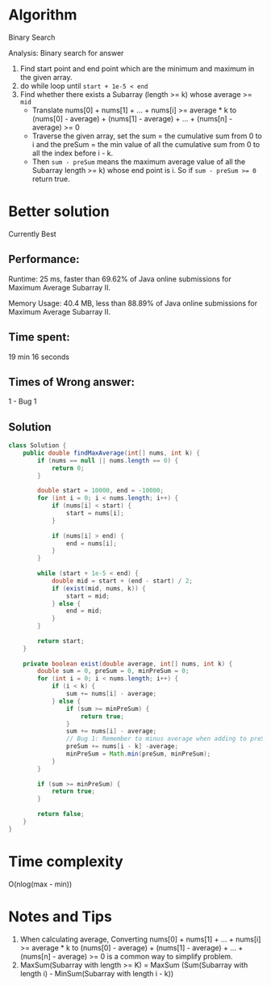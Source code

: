 # Algorithm 

Binary Search

Analysis: Binary search for answer

1. Find start point and end point which are the minimum and maximum in the given array.
2.  do while loop until `start + 1e-5 < end` 
3. Find whether there exists a Subarray (length >= k) whose average >= `mid`  
   - Translate nums[0] + nums[1] + ... + nums[i] >= average * k to (nums[0] - average) + (nums[1] - average) + ... + (nums[n] - average) >= 0 
   - Traverse the given array, set the sum = the cumulative sum from 0 to i and the preSum = the min value of all the cumulative sum from 0 to all the index before i - k. 
   - Then `sum - preSum` means the maximum average value of all the Subarray length >= k) whose end point is i. So  if `sum - preSum >= 0`  return true.

# Better solution 

Currently Best

## Performance:

Runtime: 25 ms, faster than 69.62% of Java online submissions for Maximum Average Subarray II.

Memory Usage: 40.4 MB, less than 88.89% of Java online submissions for Maximum Average Subarray II.

## Time spent:

19  min 16 seconds

## Times of Wrong answer:

1 - Bug 1

## Solution

```java
class Solution {
    public double findMaxAverage(int[] nums, int k) {
        if (nums == null || nums.length == 0) {
            return 0;
        }
        
        double start = 10000, end = -10000;
        for (int i = 0; i < nums.length; i++) {
            if (nums[i] < start) {
                start = nums[i];
            }
            
            if (nums[i] > end) {
                end = nums[i];
            }
        }
        
        while (start + 1e-5 < end) {
            double mid = start + (end - start) / 2;
            if (exist(mid, nums, k)) {
                start = mid;
            } else {
                end = mid;
            }
        }
        
        return start;
    }
    
    private boolean exist(double average, int[] nums, int k) {
        double sum = 0, preSum = 0, minPreSum = 0;
        for (int i = 0; i < nums.length; i++) {
            if (i < k) {
                sum += nums[i] - average;
            } else {
                if (sum >= minPreSum) {
                    return true;
                }
                sum += nums[i] - average;
                // Bug 1: Remember to minus average when adding to preSum
                preSum += nums[i - k] -average;
                minPreSum = Math.min(preSum, minPreSum);
            }
        }
        
        if (sum >= minPreSum) {
            return true;
        }
        
        return false;
    }
}
```

# Time complexity

O(nlog(max - min))

# Notes and Tips

1. When calculating average, Converting nums[0] + nums[1] + ... + nums[i] >= average * k to (nums[0] - average) + (nums[1] - average) + ... + (nums[n] - average) >= 0 is a common way to simplify problem. 
2. MaxSum(Subarray with length >= K) = MaxSum (Sum(Subarray with length i) - MinSum(Subarray with length i - k))